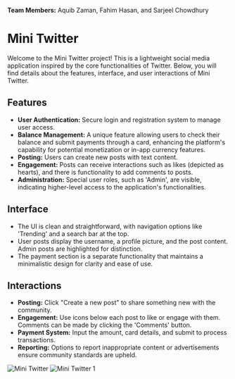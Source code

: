 
**Team Members:** Aquib Zaman, Fahim Hasan, and Sarjeel Chowdhury

# Mini Twitter

Welcome to the Mini Twitter project! This is a lightweight social media application inspired by the core functionalities of Twitter. Below, you will find details about the features, interface, and user interactions of Mini Twitter.



## Features

-	**User Authentication:** Secure login and registration system to manage user access.
-	**Balance Management:** A unique feature allowing users to check their balance and submit payments through a card, enhancing the platform's capability for potential monetization or in-app currency features.
-	**Posting:** Users can create new posts with text content.
-	**Engagement:** Posts can receive interactions such as likes (depicted as hearts), and there is functionality to add comments to posts.
-	**Administration:** Special user roles, such as 'Admin', are visible, indicating higher-level access to the application's functionalities.

## Interface

-	The UI is clean and straightforward, with navigation options like 'Trending' and a search bar at the top.
-	User posts display the username, a profile picture, and the post content. Admin posts are highlighted for distinction.
-	The payment section is a separate functionality that maintains a minimalistic design for clarity and ease of use.

## Interactions

-	**Posting:** Click "Create a new post" to share something new with the community.
-	**Engagement:** Use icons below each post to like or engage with them. Comments can be made by clicking the 'Comments' button.
-	**Payment System:** Input the amount, card details, and submit to process transactions.
-	**Reporting:** Options to report inappropriate content or advertisements ensure community standards are upheld.

![Mini Twitter](https://github.com/aquibzaman1999/CSC_322_TeamG/assets/124324132/dc24eae8-c234-4248-a962-452fc60d0128) ![Mini Twitter 1](https://github.com/aquibzaman1999/CSC_322_TeamG/assets/124324132/78768314-a17b-48b3-bbb3-e2ef80f52f4f)



